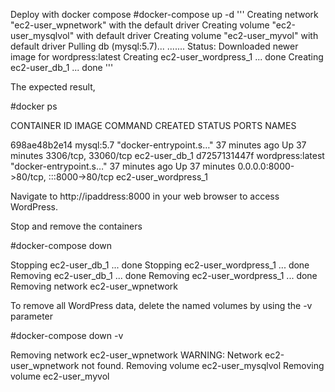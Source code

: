 
Deploy with docker compose
#docker-compose up -d
  '''
  Creating network "ec2-user_wpnetwork" with the default driver
  Creating volume "ec2-user_mysqlvol" with default driver
  Creating volume "ec2-user_myvol" with default driver
  Pulling db (mysql:5.7)...
  .......
  Status: Downloaded newer image for wordpress:latest
  Creating ec2-user_wordpress_1 ... done
  Creating ec2-user_db_1        ... done
  '''
  
  The expected result,
  
#docker ps
  
  CONTAINER ID   IMAGE              COMMAND                  CREATED          STATUS          PORTS                                   NAMES

  698ae48b2e14   mysql:5.7          "docker-entrypoint.s…"   37 minutes ago   Up 37 minutes   3306/tcp, 33060/tcp                     ec2-user_db_1
  d7257131447f   wordpress:latest   "docker-entrypoint.s…"   37 minutes ago   Up 37 minutes   0.0.0.0:8000->80/tcp, :::8000->80/tcp   ec2-user_wordpress_1


Navigate to http://ipaddress:8000 in your web browser to access WordPress.


Stop and remove the containers

#docker-compose down

  Stopping ec2-user_db_1        ... done
  Stopping ec2-user_wordpress_1 ... done
  Removing ec2-user_db_1        ... done
  Removing ec2-user_wordpress_1 ... done
  Removing network ec2-user_wpnetwork

To remove all WordPress data, delete the named volumes by using the -v parameter

#docker-compose down -v

  Removing network ec2-user_wpnetwork
  WARNING: Network ec2-user_wpnetwork not found.
  Removing volume ec2-user_mysqlvol
  Removing volume ec2-user_myvol
